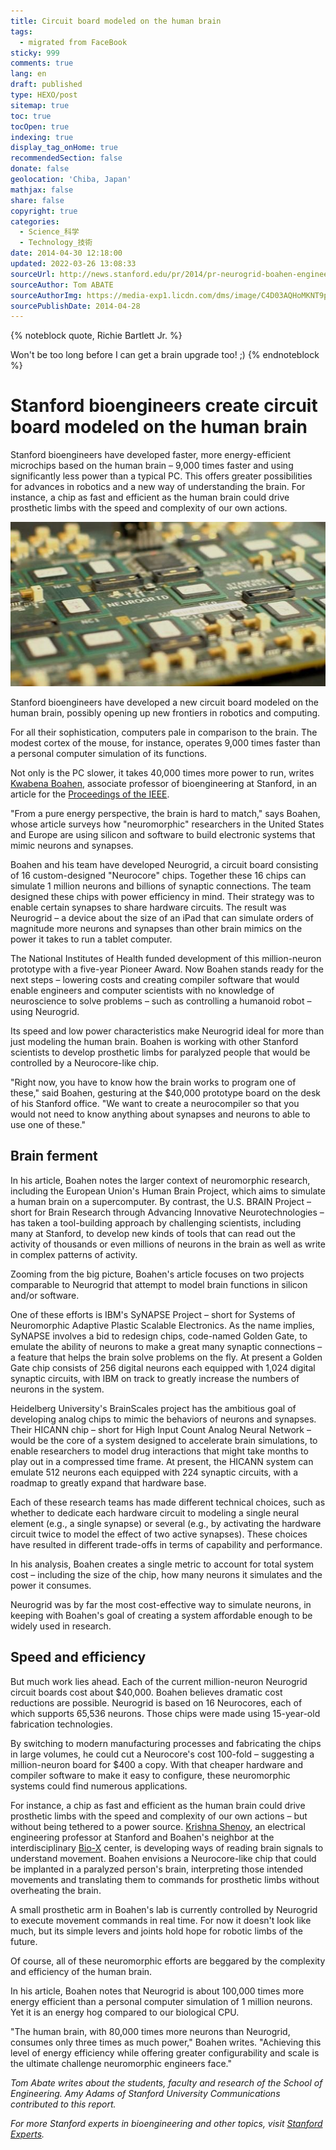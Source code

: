```yaml
---
title: Circuit board modeled on the human brain
tags:
  - migrated from FaceBook
sticky: 999
comments: true
lang: en
draft: published
type: HEXO/post
sitemap: true
toc: true
tocOpen: true
indexing: true
display_tag_onHome: true
recommendedSection: false
donate: false
geolocation: 'Chiba, Japan'
mathjax: false
share: false
copyright: true
categories:
  - Science_科学
  - Technology_技術
date: 2014-04-30 12:18:00
updated: 2022-03-26 13:08:33
sourceUrl: http://news.stanford.edu/pr/2014/pr-neurogrid-boahen-engineering-042814.html
sourceAuthor: Tom ABATE
sourceAuthorImg: https://media-exp1.licdn.com/dms/image/C4D03AQHoMKNT9pFMlw/profile-displayphoto-shrink_200_200/0/1516270811167?e=1656547200&v=beta&t=P3EQoiw5H2RlPjx4TzXVf3lPrDnv31b7Fv608AwVPrg
sourcePublishDate: 2014-04-28
---
```



{% noteblock quote, Richie Bartlett Jr. %}

Won't be too long before I can get a brain upgrade too! ;)
{% endnoteblock %}


# Stanford bioengineers create circuit board modeled on the human brain
Stanford bioengineers have developed faster, more energy-efficient microchips based on the human brain – 9,000 times faster and using significantly less power than a typical PC. This offers greater possibilities for advances in robotics and a new way of understanding the brain. For instance, a chip as fast and efficient as the human brain could drive prosthetic limbs with the speed and complexity of our own actions.

![The Neurogrid circuit board can simulate orders of magnitude more neurons and synapses than other brain mimics on the power it takes to run a tablet computer.](./Circuit-board-modeled-on-the-human-brain/neurogrid_chip.jpeg)

Stanford bioengineers have developed a new circuit board modeled on the human brain, possibly opening up new frontiers in robotics and computing.

For all their sophistication, computers pale in comparison to the brain. The modest cortex of the mouse, for instance, operates 9,000 times faster than a personal computer simulation of its functions.

Not only is the PC slower, it takes 40,000 times more power to run, writes [Kwabena Boahen](http://bioengineering.stanford.edu/faculty/boahen.html), associate professor of bioengineering at Stanford, in an article for the [Proceedings of the IEEE](https://ieeexplore.ieee.org/xpl/RecentIssue.jsp?punumber=5).

"From a pure energy perspective, the brain is hard to match," says Boahen, whose article surveys how "neuromorphic" researchers in the United States and Europe are using silicon and software to build electronic systems that mimic neurons and synapses.

Boahen and his team have developed Neurogrid, a circuit board consisting of 16 custom-designed "Neurocore" chips. Together these 16 chips can simulate 1 million neurons and billions of synaptic connections. The team designed these chips with power efficiency in mind. Their strategy was to enable certain synapses to share hardware circuits. The result was Neurogrid – a device about the size of an iPad that can simulate orders of magnitude more neurons and synapses than other brain mimics on the power it takes to run a tablet computer.

The National Institutes of Health funded development of this million-neuron prototype with a five-year Pioneer Award. Now Boahen stands ready for the next steps – lowering costs and creating compiler software that would enable engineers and computer scientists with no knowledge of neuroscience to solve problems – such as controlling a humanoid robot – using Neurogrid.

Its speed and low power characteristics make Neurogrid ideal for more than just modeling the human brain. Boahen is working with other Stanford scientists to develop prosthetic limbs for paralyzed people that would be controlled by a Neurocore-like chip.

"Right now, you have to know how the brain works to program one of these," said Boahen, gesturing at the $40,000 prototype board on the desk of his Stanford office. "We want to create a neurocompiler so that you would not need to know anything about synapses and neurons to able to use one of these."

## Brain ferment
In his article, Boahen notes the larger context of neuromorphic research, including the European Union's Human Brain Project, which aims to simulate a human brain on a supercomputer. By contrast, the U.S. BRAIN Project – short for Brain Research through Advancing Innovative Neurotechnologies – has taken a tool-building approach by challenging scientists, including many at Stanford, to develop new kinds of tools that can read out the activity of thousands or even millions of neurons in the brain as well as write in complex patterns of activity.

Zooming from the big picture, Boahen's article focuses on two projects comparable to Neurogrid that attempt to model brain functions in silicon and/or software.

One of these efforts is IBM's SyNAPSE Project – short for Systems of Neuromorphic Adaptive Plastic Scalable Electronics. As the name implies, SyNAPSE involves a bid to redesign chips, code-named Golden Gate, to emulate the ability of neurons to make a great many synaptic connections – a feature that helps the brain solve problems on the fly. At present a Golden Gate chip consists of 256 digital neurons each equipped with 1,024 digital synaptic circuits, with IBM on track to greatly increase the numbers of neurons in the system.

Heidelberg University's BrainScales project has the ambitious goal of developing analog chips to mimic the behaviors of neurons and synapses. Their HICANN chip – short for High Input Count Analog Neural Network – would be the core of a system designed to accelerate brain simulations, to enable researchers to model drug interactions that might take months to play out in a compressed time frame. At present, the HICANN system can emulate 512 neurons each equipped with 224 synaptic circuits, with a roadmap to greatly expand that hardware base.

Each of these research teams has made different technical choices, such as whether to dedicate each hardware circuit to modeling a single neural element (e.g., a single synapse) or several (e.g., by activating the hardware circuit twice to model the effect of two active synapses). These choices have resulted in different trade-offs in terms of capability and performance.

In his analysis, Boahen creates a single metric to account for total system cost – including the size of the chip, how many neurons it simulates and the power it consumes.

Neurogrid was by far the most cost-effective way to simulate neurons, in keeping with Boahen's goal of creating a system affordable enough to be widely used in research.

## Speed and efficiency

But much work lies ahead. Each of the current million-neuron Neurogrid circuit boards cost about $40,000. Boahen believes dramatic cost reductions are possible. Neurogrid is based on 16 Neurocores, each of which supports 65,536 neurons. Those chips were made using 15-year-old fabrication technologies.

By switching to modern manufacturing processes and fabricating the chips in large volumes, he could cut a Neurocore's cost 100-fold – suggesting a million-neuron board for $400 a copy. With that cheaper hardware and compiler software to make it easy to configure, these neuromorphic systems could find numerous applications.

For instance, a chip as fast and efficient as the human brain could drive prosthetic limbs with the speed and complexity of our own actions – but without being tethered to a power source. [Krishna Shenoy](http://www.stanford.edu/~shenoy/), an electrical engineering professor at Stanford and Boahen's neighbor at the interdisciplinary [Bio-X](http://biox.stanford.edu/) center, is developing ways of reading brain signals to understand movement. Boahen envisions a Neurocore-like chip that could be implanted in a paralyzed person's brain, interpreting those intended movements and translating them to commands for prosthetic limbs without overheating the brain.

A small prosthetic arm in Boahen's lab is currently controlled by Neurogrid to execute movement commands in real time. For now it doesn't look like much, but its simple levers and joints hold hope for robotic limbs of the future.

Of course, all of these neuromorphic efforts are beggared by the complexity and efficiency of the human brain.

In his article, Boahen notes that Neurogrid is about 100,000 times more energy efficient than a personal computer simulation of 1 million neurons. Yet it is an energy hog compared to our biological CPU.

"The human brain, with 80,000 times more neurons than Neurogrid, consumes only three times as much power," Boahen writes. "Achieving this level of energy efficiency while offering greater configurability and scale is the ultimate challenge neuromorphic engineers face."

*Tom Abate writes about the students, faculty and research of the School of Engineering. Amy Adams of Stanford University Communications contributed to this report.*

*For more Stanford experts in bioengineering and other topics, visit [Stanford Experts](https://experts.stanford.edu/).*

